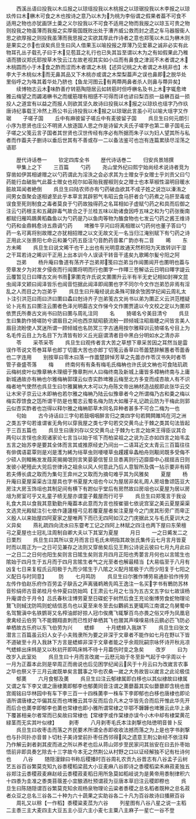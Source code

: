 <!-- { "loadSidebar": true } -->
　　西溪丛语曰投我以木瓜报之以琼瑶投我以木桃报之以琼琚投我以木李报之以琼玖传曰木楙木可食之木也按诗之意乃以木为为桃为李俗谓之假果者葢不可食不适用之物也亦犹画饼土羮之义尔投我以不可食不适用之物而我报之以琼玉可贵之物则投我之物虽薄而我报之实厚衞国既败出处于漕齐威公救而封之遗之车马器服衞人思之欲厚报之则投我虽薄而我思报之实欲其厚此作诗者之意也郑笺以木瓜为楙木则是果实之朩也误矣呉旦生曰风人借果玉以喻投报之厚薄乃见爱慕之诚非必实有此物耳孔丛子载孔子曰于木见苞苴之礼行也已失其旨至谓以木为之有如假果此乃稚语而猥议郑氏耶按草木攷云江左故老视其实如小瓜而有鼻食之津润不木者谓之木木桃圆而小于木食之酢而涩而木者谓之木桃【述异记桃之大者谓之木桃非也】木李大于木桃似木而无鼻其品又下木桃亦或谓之木棃梨葢声之误也鼻即之脱华处里俗呼之为咮其着华处乃脐也【鱼龙河图云有两蔕两鼻者杀人则鼻与蔕异矣】
　　续博物志云木味酢善疗转筋陶隠居云如转筋时但呼楙名及书上木字辄愈埤雅云梅望之而蠲渴楙书之而缓筋理有相感不可得而详也谚曰梨百损一益楙百益一损投人之道宜有以益之而报人则欲其坚久故诗曰投我以木报之以琼玖也瑶字乃作玖唐诗纪事载王冷然上燕公书云诗投我以木报之以琼琚此言虽小可以喻大瑶字又作琚
　　子嗟子国
　　丘中有麻彼留子嗟丘中有麦彼留子国
　　呉旦生曰何元朗引小序为思贤也庄公不明贤人放逐国人思之作是诗留大夫氏子嗟字也第二章子国毛云子嗟之父笺云言子国者其世贤也汉世传经有序必有所据而朱子以为妇人望其所与私者而作葢夫子删诗以垂后世其有不善或存一二以备法鉴可也岂有连篇累牍尽淫荡之语耶





　　歴代诗话巻一
　　钦定四库全书
　　歴代诗话巻二
　　归安呉景旭撰
　　甲集上之下
　　三百篇
　　勺药
　　尧山堂外纪曰熙宁始尚经术说诗者竞为穿凿如伊其相谑赠之以勺药谓此为淫泆之会必求其为士赠女乎女赠士乎刘贡父曰勺药能行血破胎气此葢士赠女也视尔如荍贻我握椒则女之赠士也本草椒性温明目暖水脏故耳闻者絶倒
　　呉旦生曰陆农师亦有勺药破血欲其不成子姓之说岂以溱洧之间男女亟聚会遂相谑至此乎本草言其辟邪气韦昭云食马肝者合勺药煮之马肝至毒或误食至死则制食之毒者莫良于勺药故独得药之名耳相如子虚赋勺药之和具而后御之注云勺药根主和五藏辟毒气故合之于兰桂五味以助诸食因呼五味之和为勺药张衡南都赋归雁鸣鵽黄稻鱻鱼以为勺药是乃以鱼肉等物为醢食物也七发云勺药之酱王维诗勺药和金鼎韩愈诗五鼎调勺药
　　埤雅牛亨问曰将离相赠以勺药何也董子答曰勺药一名可离将别故赠之亦犹相招赠之以文无故文无一名当归江淹别赋下有勺药之诗正用此义张景阳七命云和兼勺药五臣注勺音酌药音畧广韵亦有二音
　　晞
　　东方未晞
　　呉旦生曰说文晞干也干上出也有光明意故通天然积阳为天故转训干湿之干耳若诗之晞训干正用上出本训今人误读干转音干逺矣九歌晞尔髪兮阳之阿
　　岂弟
　　杨升庵曰鲁道有荡齐子岂弟郑笺曰岂弟当作闿圛闿开也圛明也葢与旁章发夕为对发夕侵夜而行闿圛将明而行也圛字一作曎三苍解诂云日明曰曎字諟云云覆暂见日曰曎古文尚书雨雺圛克许氏说文圛圛升云半有半无史记相如封禅文昆虫闿泽文颖曰闿泽皆乐也闿音恺据此闿泽即闿圛也字不同尔今文作岂弟恐非焉有淫乱之人而目之为岂弟乎
　　呉旦生曰升庵经说此条殊可録余攷困学纪闻云周礼太卜注引洪范曰雨曰济曰圛曰蟊曰尅诗齐子岂弟笺古文尚书以弟为圛正义云洪范稽疑论卜兆有五曰圛注云圛者色泽光明葢古文作悌今文作圛贾逵以今文校之定以为圛郑依贾氏所奏古文尚书曰防曰圛与周礼注同
　　名
　　猗嗟名兮美目清兮
　　呉旦生曰集韵作猗嗟防兮谓眉目之间也西京赋昭藐流盼一顾倾城注昭眉睫之间皆言美人眉目流盼使人冥迷所谓一顾倾城也名防冥三字古通用按尔雅释训云猗嗟名兮目上为名毛传云目上为名目下为清皆有妙义丘光庭谓清者目中黑白分明如水之清亦非
　　苓
　　采苓采苓
　　呉旦生曰观传者言大苦之草想下章采苦因之耳然当是霝误作苓说文苓巻耳草也郎丁切蘦大苦也亦郎丁切笺云香草曰苓蘦楚辞解蕙者苓蘦香也二字连用
　　别按草曰零木曰落一作蘦楚辞悼芳草之先蘦亦作苓汉书失时者苓管子奋盛苓落
　　梅
　　终南何有有条有梅毛氏梅柟也许氏说文柟也可食陆玑疏云梅树皮叶似豫章柟木理细于豫章荆州人曰梅终南及新城上庸皆多樟柟终南与上庸新城通故亦有柟也尔雅梅柟郭璞云似杏实酢埤雅云梅至北方多变而成杏故人有不识梅者地气使然也呉旦生曰尔雅翼柟大木可以为舟陈文帝出柟材造战舰即此张华云交让木宋子京云让木即柟也若尔雅之梅柟乃陆云似豫章者今之所谓梅乃古和羮之梅以梅实荐馈食之笾所谓干防是也蜀志云蜀名梅为防大如雁子礼记疏云防为干梅此则郭云似杏实酢者也岂得以释尔雅之梅柟耶草木同名异种者甚多不可合二梅为一也
　　句始
　　古今诗话曰三字句若鼓咽咽醉言归之类四字句若闗闗雎鸠在河之洲之类五字句若谁谓雀无角何以穿我屋之类七字句若交交黄鸟止于棘之类其句法皆起于三百五篇也
　　呉旦生曰唐刘存以交交黄鸟止于棘为七言之始宋王得臣议其合两句以言悮也余观诸家论七言当以始于垓下而柏梁祖之之说为正亦如四言之始韦孟五言之始苏李是要其全体而言其或推原经史乃间出一二语耳近文太青云三百篇往往有俳偶语葛覃则是刈是濩为絺为绤草虫则喓喓草虫趯趯阜螽柏舟则觏闵既多受侮不少硕人则鳣鲔发发葭菼揭揭氓则言笑晏晏信誓旦旦黍离则行迈靡靡中心揺揺吉日则发彼小豝殪此大兕后世律诗之祖余以风人何意此乃后人意智所及偶一拈示要非有碍若夫傅长虞之取而为集句王弇州之又取而为摘句难乎其为风雅矣
　　夏屋
　　杨升庵曰夏屋渠渠古注屋具也字书夏屋大俎也今以为屋居非矣礼周人房俎鲁颂笾豆大房注大房玉饰俎也其制足间有横下有跗似乎堂后有房然故曰房俎也以夏屋为居以房俎为房室可乎又礼童子帻无屋亦谓童子戴屋而行可乎
　　呉旦生曰郑笺言于我设礼食大具以食我其意勤勤升庵葢本此意而为言也按崔骃七依说宫室之美云夏屋渠渠文选灵光殿赋注引七依作蘧蘧檀弓见若覆夏屋者矣注夏屋今之门庑其形旁广而卑正义殷人以来始屋四阿夏家之屋唯两下而已无四阿如汉之门庑据此又与毛氏夏训大之义异矣
　　燕礼疏四向流水曰东霤考工记之四阿上林赋之四注也两下屋曰东荣檀弓之夏屋也士冠礼注周制自卿大夫以下其室为夏屋
　　月日
　　一之日觱发二之日栗烈
　　呉旦生曰其所以变月而言日毛氏未明指其故张氏集传云七月言月皆夏时而以周正为一之日可见兼存之法则又穿凿矣后见王荆公诗说云彼曰七月九月此曰一之日二之日何也阳生矣则言日隂生矣则言月四月正阳也秀葽言月何也以言隂生也隂始于四月生于五月而于四月言隂生者气之光至者也解最精当【大易临至于八月有凶复七日来复程氏云阳极于九而少隂生于八隂之义配月隂极于六而少阳复于七阳之义配日与时同意】
　　防
　　七月鸣防
　　呉旦生曰尔雅作博劳易通卦验作抟劳左传作伯赵乐府作百劳孟子鴃舌之声离骚鹈鴂先鸣王逸注一名买字书有鷤防苏林音殄绢师古音弟桂月令仲夏曰防始鸣【王肃云七月之七当为五古文五字似七故误杨升庵谓合于月令】吕氏春秋注博劳夏至日碟蛇于树然后食王充论衡博劳食蛇物理论鵞飞则蜮沈防鸣则蛇结信恶鸟也以夏至来冬至去似鸜鹆五更辄鸣江南谓之鸟舅蜀中名驾鵹滇中名铁鹦哥又名榨油郎好掠人冠巾俟鹰飞辄撃百鸟亦畏之俗又呼为凤凰皂隶禽经云伯劳飞不能翺翔直刺而已性好单栖其飞也翪其声嗅嗅易纬云鹂必匹飞防必单栖故古乐府以东飞伯劳为兴
　　蟋蟀
　　十月蟋蟀入我牀下
　　呉旦生曰张文潜言三百篇虽云妇人女子小夫贱隶所为要之非深于文章者不能作如七月在野以下皆不道破至十月入我牀下方言是蟋蟀非深于文章者能之乎余观阮嗣宗咏怀诗开秋兆凉气蟋蟀出床帏是又以秋初开即鸣床帏不待十月葢伤时变之急矣
　　改岁
　　曰为改岁入此室处
　　呉旦生曰十月而言改嵗一云厯元始于冬至卦气起于中孚周以十一月为正葢本此则是举周正而凿说也后见困学纪闻云风于十月云曰为改嵗言农事之毕也祭义于三月云嵗既单矣言蠺事之毕也农桑一嵗之大务故皆以嵗言之此论极佳
　　郁薁
　　六月食郁及薁
　　呉旦生曰注云郁棣属即白栘也以其似棣故曰棣属又谓之车下李又谓之唐棣薁即郁李也郁薁同音注谓之薁蘡葢其实似蘡蘡即含桃也晋宫阁铭曰华林园中有车下李三百一十四株薁李一株车下李即郁也白栘也唐棣也即论语所谓唐棣之华偏其反而也埤雅云其华反而后合凡木之华皆先合而后开惟此华先开而后合也薁李即郁李也薁也常棣也即小雅所谓常棣之华鄂不韡韡也埤雅云此华上承下覆甚相亲尔者常而已矣故曰常棣也【常棣字或作棠棣亦误今小木中却有棣棠黄花緑茎而无实其叶似棣】
　　剥枣
　　八月剥枣毛氏本注剥撃也陆徳明音普卜反
　　呉旦生曰收枣击而落之齐民要术所谓全赤即收收法撼而落之为上是也字书剥撃也与扑同扑亦音普卜切杜子美诗堂前扑枣任西邻得风之遗意王荆公新经不依注释乃作解云剥者剥其皮而进之所以养老也后从蒋山郊步至民家问其翁安在曰去扑枣始悟前非即具奏乞除去十三字故今本无之然荆公从村野之口以证经解独不记有杜诗何也
　　八谷
　　随隠漫録曰书称后稷播时百谷周礼农贡九谷晋志有八谷孟子云树艺五谷百谷繁莫克知九谷黍稷稻梁菰大小豆麦麻八谷即诗之黍稷稻梁禾麻菽麦独五谷郑注云黍稷菽麦麻赵岐云黍稷菽麦稻日用所急莫如稻岐说为是黄帝用黍制律积六十四黍为圭准之黍类苜蓿差小宜酿酒杜预谓菽为豆唐本草旧注云稷即穄也
　　呉旦生曰陈随隠谓百谷繁莫克知余观杨泉物理论云粱者黍稷之总名稻者既种之总名菽者众豆之总名三谷各二十种为六十蔬果之实助谷各二十凡为百谷故诗曰播厥百谷
　　周礼又以稌【一作稻】黍稷粱麦苽为六谷
　　列星图有八谷八星之说一主稻二主黍三主大麦四主大豆五主小豆六主小麦七主粟八主麻子一星亡一谷不登
